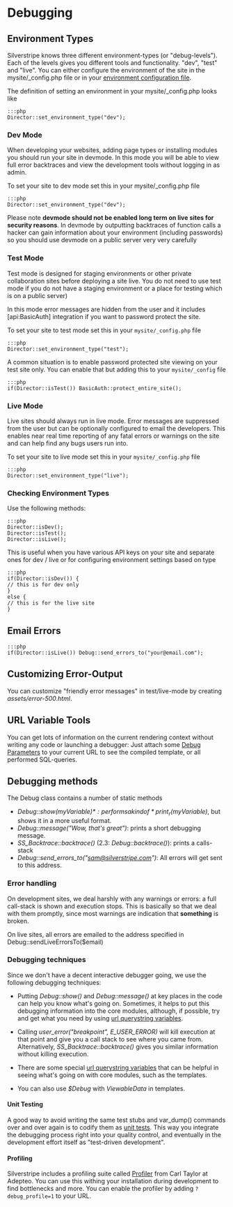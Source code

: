 # Debugging

## Environment Types

Silverstripe knows three different environment-types (or "debug-levels"). Each of the levels gives you different tools
and functionality. "dev", "test" and "live". You can either configure the environment of the site in the
mysite/_config.php file or in your [environment configuration file](/topics/environment-management).

The definition of setting an environment in your mysite/_config.php looks like

	:::php
	Director::set_environment_type("dev");

### Dev Mode

When developing your websites, adding page types or installing modules you should run your site in devmode. In this mode
you will be able to view full error backtraces and view the development tools without logging in as admin.

To set your site to dev mode set this in your mysite/_config.php file

	:::php
	Director::set_environment_type("dev");


Please note **devmode should not be enabled long term on live sites for security reasons**. In devmode by outputting
backtraces of function calls a hacker can gain information about your environment (including passwords) so you should
use devmode on a public server very very carefully


### Test Mode

Test mode is designed for staging environments or other private collaboration sites before deploying a site live. You do
not need to use test mode if you do not have a staging environment or a place for testing which is on a public server)

In this mode error messages are hidden from the user and it includes [api:BasicAuth] integration if you want to password
protect the site.

To set your site to test mode set this in your `mysite/_config.php` file

	:::php
	Director::set_environment_type("test");


A common situation is to enable password protected site viewing on your test site only. You can enable that but adding
this to your `mysite/_config` file

	:::php
	if(Director::isTest()) BasicAuth::protect_entire_site();


### Live Mode

Live sites should always run in live mode. Error messages are suppressed from the user but can be optionally configured
to email the developers. This enables near real time reporting of any fatal errors or warnings on the site and can help
find any bugs users run into.

To set your site to live mode set this in your `mysite/_config.php` file

	:::php
	Director::set_environment_type("live");



### Checking Environment Types

Use the following methods:

	:::php
	Director::isDev();
	Director::isTest();
	Director::isLive();


This is useful when you have various API keys on your site and separate ones for dev / live or for configuring
environment settings based on type 

	:::php
	if(Director::isDev()) {
	// this is for dev only
	}
	else {
	// this is for the live site
	}


## Email Errors

	:::php
	if(Director::isLive()) Debug::send_errors_to("your@email.com");


## Customizing Error-Output

You can customize "friendly error messages" in test/live-mode by creating *assets/error-500.html*.

## URL Variable Tools

You can get lots of information on the current rendering context without writing any code or launching a debugger: Just
attach some [Debug Parameters](/reference/urlvariabletools) to your current URL to see the compiled template, or all performed
SQL-queries.

## Debugging methods

The Debug class contains a number of static methods

*  *Debug::show($myVariable)*: performs a kind of *print_r($myVariable)*, but shows it in a more useful format.
*  *Debug::message("Wow, that's great")*: prints a short debugging message.
*  *SS_Backtrace::backtrace()* (2.3: *Debug::backtrace()*): prints a calls-stack
*  *Debug::send_errors_to("sam@silverstripe.com")*: All errors will get sent to this address.

### Error handling

On development sites, we deal harshly with any warnings or errors: a full call-stack is shown and execution stops.  This
is basically so that we deal with them promptly, since most warnings are indication that **something** is broken.

On live sites, all errors are emailed to the address specified in Debug::sendLiveErrorsTo($email)

### Debugging techniques

Since we don't have a decent interactive debugger going, we use the following debugging techniques:

*  Putting *Debug::show()* and *Debug::message()* at key places in the code can help you know what's going on. 
Sometimes, it helps to put this debugging information into the core modules, although, if possible, try and get what you
need by using [url querystring variables](/reference/urlvariabletools).

*  Calling *user_error("breakpoint", E_USER_ERROR)* will kill execution at that point and give you a call stack to see
where you came from.  Alternatively, *SS_Backtrace::backtrace()* gives you similar information without killing
execution.

*  There are some special [url querystring variables](/reference/urlvariabletools) that can be helpful in seeing what's going on
with core modules, such as the templates.

*  You can also use *$Debug* with *ViewableData* in templates.

#### Unit Testing

A good way to avoid writing the same test stubs and var_dump() commands over and over again is to codify them as 
[unit tests](/topics/testing/). This way you integrate the debugging process right into your quality control, and eventually in
the development effort itself as "test-driven development".

#### Profiling

Silverstripe includes a profiling suite called [Profiler](http://www.adepteo.net/profiler/manual.html) from Carl Taylor
at Adepteo.  You can use this withing your installation during development to find bottlenecks and more. You can enable
the profiler by adding `?debug_profile=1` to your URL.
